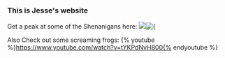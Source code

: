 
### This is Jesse's website

Get a peak at some of the Shenanigans here:
![](https://vimeo.com/181035215
)![{](https://pbs.twimg.com/media/CrZwFdHXEAAzlQs.jpg)

Also Check out some screaming frogs:
{% youtube %}https://www.youtube.com/watch?v=tYKPdNvH800{% endyoutube %}





